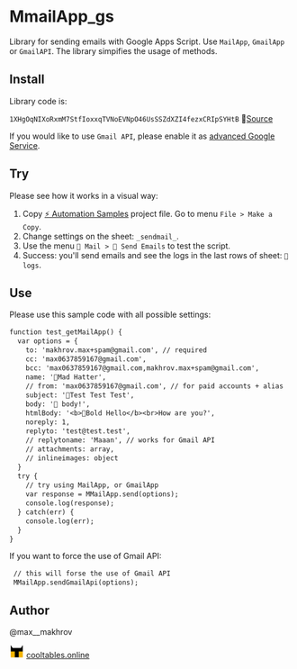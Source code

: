 # MmailApp_gs
Library for sending emails with Google Apps Script. Use `MailApp`, `GmailApp` or `GmailAPI`. The library simpifies the usage of methods.

## Install
Library code is:

`1XHgOqNIXoRxmM7StfIoxxqTVNoEVNpO46UsSSZdXZI4fezxCRIpSYHtB` 🔗[Source](https://script.google.com/u/0/home/projects/1XHgOqNIXoRxmM7StfIoxxqTVNoEVNpO46UsSSZdXZI4fezxCRIpSYHtB/edit)

If you would like to use `Gmail API`, please enable it as [advanced Google Service](https://developers.google.com/apps-script/guides/services/advanced).

## Try

Please see how it works in a visual way:

1. Copy [⚡ Automation Samples](https://docs.google.com/spreadsheets/d/1HwUaZk86BtrPdQ1RYILwTcRwJUUClgqtAPEpMAsX0y8/edit#gid=1396833470) project file. Go to menu `File > Make a Copy`.
2. Change settings on the sheet: `_sendmail_`. 
3. Use the menu `💌 Mail > 📮 Send Emails` to test the script.
4. Success: you'll send emails and see the logs in the last rows of sheet: `📜 logs`.

## Use

Please use this sample code with all possible settings:

```
function test_getMailApp() {
  var options = {
    to: 'makhrov.max+spam@gmail.com', // required
    cc: 'max0637859167@gmail.com',
    bcc: 'max0637859167@gmail.com,makhrov.max+spam@gmail.com',
    name: '🎩Mad Hatter',
    // from: 'max0637859167@gmail.com', // for paid accounts + alias
    subject: '🥸Test Test Test',
    body: '💪 body!',
    htmlBody: '<b>💪Bold Hello</b><br>How are you?',
    noreply: 1,
    replyto: 'test@test.test',
    // replytoname: 'Maaan', // works for Gmail API
    // attachments: array,
    // inlineimages: object
  }
  try {
    // try using MailApp, or GmailApp
    var response = MMailApp.send(options);
    console.log(response);
  } catch(err) {
    console.log(err);
  }
}
```

If you want to force the use of Gmail API:

 ```
  // this will forse the use of Gmail API
  MMailApp.sendGmailApi(options);
 ```
 
 ## Author
@max__makhrov

![CoolTables](https://raw.githubusercontent.com/cooltables/pics/main/logos/ct_logo_small.png) [cooltables.online](https://www.cooltables.online/)
